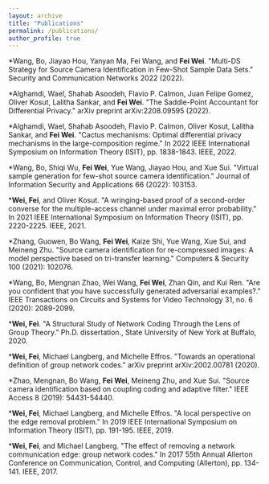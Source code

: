 ```yaml
---
layout: archive
title: "Publications"
permalink: /publications/
author_profile: true
---
```


*Wang, Bo, Jiayao Hou, Yanyan Ma, Fei Wang, and **Fei Wei**. "Multi-DS Strategy for Source Camera Identification in Few-Shot Sample Data Sets." Security and Communication Networks 2022 (2022). 

*Alghamdi, Wael, Shahab Asoodeh, Flavio P. Calmon, Juan Felipe Gomez, Oliver Kosut, Lalitha Sankar, and **Fei Wei**. "The Saddle-Point Accountant for Differential Privacy." arXiv preprint arXiv:2208.09595 (2022). 

*Alghamdi, Wael, Shahab Asoodeh, Flavio P. Calmon, Oliver Kosut, Lalitha Sankar, and **Fei Wei**. "Cactus mechanisms: Optimal differential privacy mechanisms in the large-composition regime." In 2022 IEEE International Symposium on Information Theory (ISIT), pp. 1838-1843. IEEE, 2022. 

*Wang, Bo, Shiqi Wu, **Fei Wei**, Yue Wang, Jiayao Hou, and Xue Sui. "Virtual sample generation for few-shot source camera identification." Journal of Information Security and Applications 66 (2022): 103153. 

***Wei, Fei**, and Oliver Kosut. "A wringing-based proof of a second-order converse for the multiple-access channel under maximal error probability." In 2021 IEEE International Symposium on Information Theory (ISIT), pp. 2220-2225. IEEE, 2021. 

*Zhang, Guowen, Bo Wang, **Fei Wei**, Kaize Shi, Yue Wang, Xue Sui, and Meineng Zhu. "Source camera identification for re-compressed images: A model perspective based on tri-transfer learning." Computers & Security 100 (2021): 102076. 

*Wang, Bo, Mengnan Zhao, Wei Wang, **Fei Wei**, Zhan Qin, and Kui Ren. "Are you confident that you have successfully generated adversarial examples?." IEEE Transactions on Circuits and Systems for Video Technology 31, no. 6 (2020): 2089-2099. 

***Wei, Fei**. "A Structural Study of Network Coding Through the Lens of Group Theory." Ph.D. dissertation., State University of New York at Buffalo, 2020. 

***Wei, Fei**, Michael Langberg, and Michelle Effros. "Towards an operational definition of group network codes." arXiv preprint arXiv:2002.00781 (2020). 

*Zhao, Mengnan, Bo Wang, **Fei Wei**, Meineng Zhu, and Xue Sui. "Source camera identification based on coupling coding and adaptive filter." IEEE Access 8 (2019): 54431-54440. 

***Wei, Fei**, Michael Langberg, and Michelle Effros. "A local perspective on the edge removal problem." In 2019 IEEE International Symposium on Information Theory (ISIT), pp. 191-195. IEEE, 2019. 

***Wei, Fei**, and Michael Langberg. "The effect of removing a network communication edge: group network codes." In 2017 55th Annual Allerton Conference on Communication, Control, and Computing (Allerton), pp. 134-141. IEEE, 2017. 
